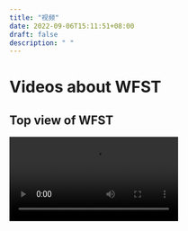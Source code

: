 ```yaml
---
title: "视频"
date: 2022-09-06T15:11:51+08:00
draft: false
description: " "
---
```



# Videos about WFST
## Top view of WFST
<video controls>
    <source src="/videos/264_1676272748.mp4">
</video>
